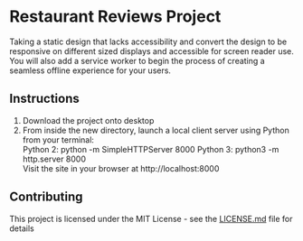 # Restaurant Reviews Project
Taking a static design that lacks accessibility and convert the design to be responsive on different sized displays and accessible for screen reader use. You will also add a service worker to begin the process of creating a seamless offline experience for your users.

## Instructions
1. Download the project onto desktop
2. From inside the new directory, launch a local client server using Python from your terminal:  
Python 2: python -m SimpleHTTPServer 8000 
Python 3: python3 -m http.server 8000  
Visit the site in your browser at http://localhost:8000  

## Contributing
This project is licensed under the MIT License - see the [LICENSE.md](LICENSE.md) file for details



